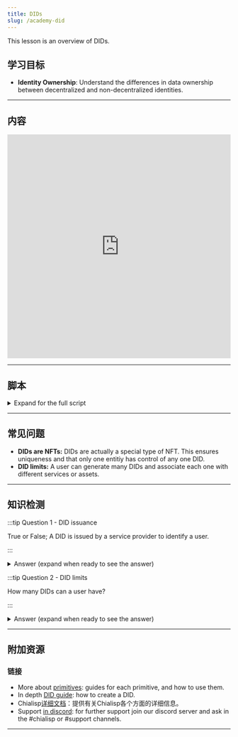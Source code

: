 ```yaml
---
title: DIDs
slug: /academy-did
---
```


This lesson is an overview of DIDs.

## 学习目标

- **Identity Ownership**: Understand the differences in data ownership between decentralized and non-decentralized identities.

---

## 内容

<div class="videoWrapper">
<iframe width="100%" height="504" src="https://www.youtube.com/embed/Yt0qt8G20X4" frameborder="0" allowfullscreen="allowfullscreen"></iframe>
</div>

---

## 脚本

<details>

<summary> Expand for the full script </summary>

0:00\
DIDs, or decentralized identifiers, provide a way to identify users or organizations in a decentralized way. DIDs can be used as account identifiers.

0:20
For example, someone using a specific service would create a DID associated with that service that they control. They could use this DID to authorize access to the service, and manage assets the service may provide and permissions it may request.

0:40
In non-decentralized environments, the account information is controlled and owned by the service provider. With decentralized identities, the identity and the data associated with it, are controlled and owned by the user. This allows the user to use the DID with many different services and in many different contexts, and control the information associated with it.

</details>

---

## 常见问题

- **DIDs are NFTs:** DIDs are actually a special type of NFT. This ensures uniqueness and that only one entitiy has control of any one DID.
- **DID limits:** A user can generate many DIDs and associate each one with different services or assets.

---

## 知识检测

:::tip Question 1 - DID issuance

True or False; A DID is issued by a service provider to identify a user.

:::

<details>

<summary> Answer (expand when ready to see the answer)  </summary>

错误 The DID is created by the user, and associated with a service provider. This allows the user to use one DID for many different services.

</details>

:::tip Question 2 - DID limits

How many DIDs can a user have?

:::

<details>

<summary> Answer (expand when ready to see the answer)  </summary>

There is no practical limit to the number of DIDs a user can create.

</details>

---

## 附加资源

### 链接

- More about [primitives](https://docs.chia.net/guides/primitives/): guides for each primitive, and how to use them.
- In depth [DID guide](https://docs.chia.net/guides/nft-intro/): how to create a DID.
- Chialisp[详细文档](https://chialisp.com/)：提供有关Chialisp各个方面的详细信息。
- Support [in discord](https://discord.gg/chia): for further support join our discord server and ask in the #chialisp or #support channels.

---

